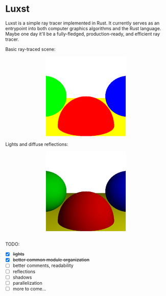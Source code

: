 # Luxst

Luxst is a simple ray tracer implemented in Rust. It currently serves as an entrypoint into both computer graphics algorithms and the Rust language. Maybe one day it'll be a fully-fledged, production-ready, and efficient ray tracer.

Basic ray-traced scene:

<p align="center">
    <img src="basic.png" alt="Basic Raytracing Output" width="250"/>
</p>

Lights and diffuse reflections:

<p align="center">
    <img src="lights.png" alt="Diffuse Reflections" width="250"/>
</p>

##

TODO:
- [x] ~~lights~~
- [x] ~~better common module organization~~
- [ ] better comments, readability
- [ ] reflections
- [ ] shadows
- [ ] parallelization
- [ ] more to come...